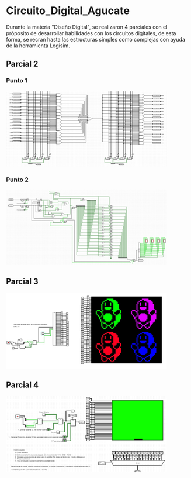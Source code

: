 # Circuito_Digital_Agucate

Durante la materia "Diseño Digital", se realizaron 4 parciales con el próposito de desarrollar habilidades con los circuitos digitales, de esta forma, se recran hasta las estructuras simples como complejas con ayuda de la herramienta Logisim.

## Parcial 2
### Punto 1
<img src="Parcial 2/Mux_Demux.png" width="440" height="208">

### Punto 2
<img src="Parcial 2/operaciones.png" width="440" height="208">

## Parcial 3
<img src="Parcial 3/Aguacate.JPG" width="440" height="208">

## Parcial 4
<img src="Parcial 4/Juego.png" width="440" height="208">
